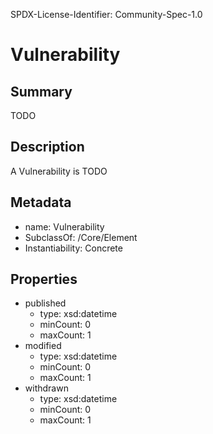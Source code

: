 SPDX-License-Identifier: Community-Spec-1.0

# Vulnerability

## Summary

TODO

## Description

A Vulnerability is TODO

## Metadata

- name: Vulnerability
- SubclassOf: /Core/Element
- Instantiability: Concrete

## Properties

- published
  - type: xsd:datetime
  - minCount: 0
  - maxCount: 1
- modified
  - type: xsd:datetime
  - minCount: 0
  - maxCount: 1
- withdrawn
  - type: xsd:datetime
  - minCount: 0
  - maxCount: 1

